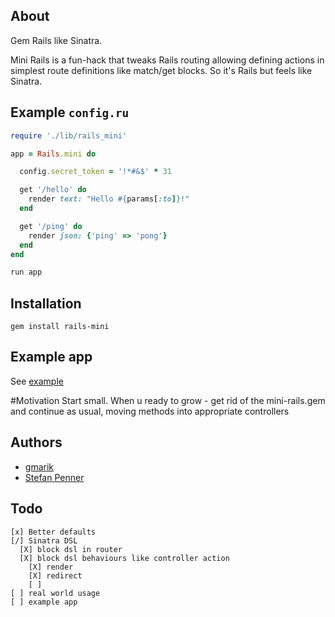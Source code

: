 ## About

Gem Rails like Sinatra.

Mini Rails is a fun-hack that tweaks Rails routing allowing defining actions in simplest route definitions like match/get blocks.
So it's Rails but feels like Sinatra.

## Example `config.ru`

```ruby
require './lib/rails_mini'

app = Rails.mini do

  config.secret_token = '!*#&$' * 31

  get '/hello' do
    render text: "Hello #{params[:to]}!"
  end

  get '/ping' do
    render json: {'ping' => 'pong'}
  end
end

run app
```

## Installation

`gem install rails-mini`

## Example app

See [example](https://github.com/gmarik/mini-rails/tree/3923fd4e79939ce0202fd88c79088c88016512e0/example)

#Motivation
Start small.
When u ready to grow - get rid of the mini-rails.gem and continue as usual, moving methods into appropriate controllers

## Authors

- [gmarik](http://github.com/gmarik)
- [Stefan Penner](https://github.com/stefanpenner)

## Todo

    [x] Better defaults
    [/] Sinatra DSL
      [X] block dsl in router
      [X] block dsl behaviours like controller action
        [X] render
        [X] redirect
        [ ]
    [ ] real world usage
    [ ] example app

